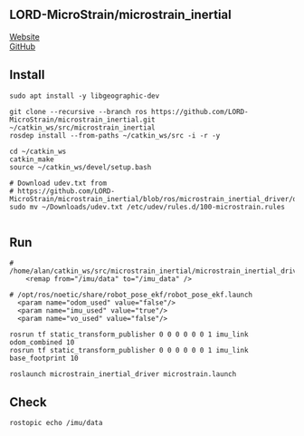 ## LORD-MicroStrain/microstrain_inertial

[Website](https://www.microstrain.com/inertial-sensors/3dm-gx5-25)  
[GitHub](https://github.com/LORD-MicroStrain/microstrain_inertial)

## Install

```
sudo apt install -y libgeographic-dev

git clone --recursive --branch ros https://github.com/LORD-MicroStrain/microstrain_inertial.git ~/catkin_ws/src/microstrain_inertial
rosdep install --from-paths ~/catkin_ws/src -i -r -y

cd ~/catkin_ws
catkin_make
source ~/catkin_ws/devel/setup.bash

# Download udev.txt from
# https://github.com/LORD-MicroStrain/microstrain_inertial/blob/ros/microstrain_inertial_driver/debian/udev
sudo mv ~/Downloads/udev.txt /etc/udev/rules.d/100-microstrain.rules


```

## Run

```
# /home/alan/catkin_ws/src/microstrain_inertial/microstrain_inertial_driver/launch/microstrain.launch
    <remap from="/imu/data" to="/imu_data" />
```
```
# /opt/ros/noetic/share/robot_pose_ekf/robot_pose_ekf.launch
  <param name="odom_used" value="false"/>
  <param name="imu_used" value="true"/>
  <param name="vo_used" value="false"/>
```
```
rosrun tf static_transform_publisher 0 0 0 0 0 0 1 imu_link odom_combined 10
rosrun tf static_transform_publisher 0 0 0 0 0 0 1 imu_link base_footprint 10
```
```
roslaunch microstrain_inertial_driver microstrain.launch
```

<!--- 
## robot_pose_ekf

[Website](https://wiki.ros.org/robot_pose_ekf)  
```
rosdep install robot_pose_ekf
roscd robot_pose_ekf
rosmake

roslaunch robot_pose_ekf.launch

rqt_plot /imu/data/linear_acceleration/x

rqt_plot /robot_pose_ekf/odom_combined/Pose/Point/x
rqt_plot /robot_pose_ekf/odom_combined/Pose/Quaternion/x
```
-->

## Check
```
rostopic echo /imu/data 
```
